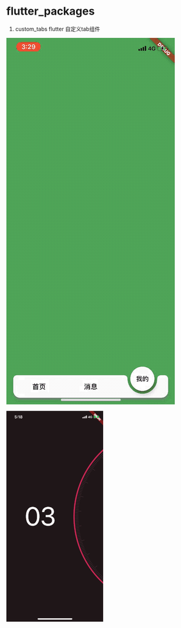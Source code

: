 # flutter_packages

1. custom_tabs flutter 自定义tab组件 

![image](https://github.com/yangyuxigithub/flutter_packages/blob/master/custom_tabs/custom_tabs.gif)

![image](https://github.com/yangyuxigithub/flutter_packages/blob/master/select_wheel/select_wheel.gif)
